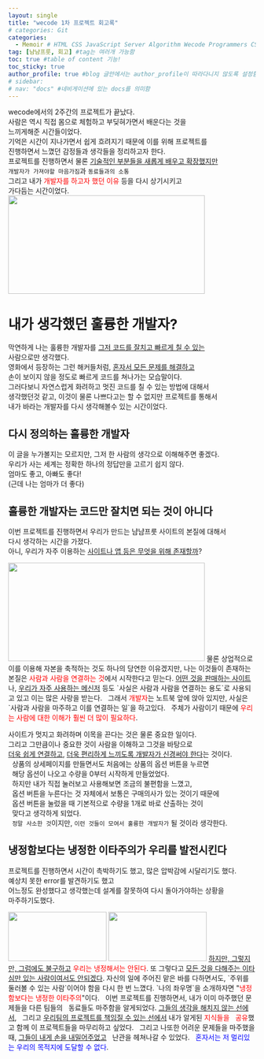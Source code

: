 ```yaml
---
layout: single
title: "wecode 1차 프로젝트 회고록"
# categories: Git
categories:
  - Memoir # HTML CSS JavaScript Server Algorithm Wecode Programmers CS vsCode
tag: [냠냠프룻, 회고] #tag는 여러개 가능함
toc: true #table of content 기능!
toc_sticky: true
author_profile: true #blog 글안에서는 author_profile이 따라다니지 않도록 설정함
# sidebar:
# nav: "docs" #네비게이션에 있는 docs를 의미함
---
```


wecode에서의 2주간의 프로젝트가 끝났다.  
사람은 역시 직접 몸으로 체험하고 부딪혀가면서 배운다는 것을  
느끼게해준 시간들이었다.  
기억은 시간이 지나가면서 쉽게 흐려지기 때문에 이를 위해 프로젝트를  
진행하면서 느꼈던 감정들과 생각들을 정리하고자 한다.  
프로젝트를 진행하면서 물론 <u>기술적인 부분들을 새롭게 배우고 확장했지만</u>  
`개발자가 가져야할 마음가짐`과 `동료들과의 소통`  
그리고 내가 <span style="color:red">개발자를 하고자 했던 이유</span> 등을 다시 상기시키고  
가다듬는 시간이었다.  
<img src="https://user-images.githubusercontent.com/87808288/158086107-39a64f3b-4e9a-465a-8e5e-ee12149a00ef.png" width="400" height="200">

# 내가 생각했던 훌륭한 개발자?

막연하게 나는 훌륭한 개발자를 <u>그저 코드를 잘치고 빠르게 칠 수 있는</u>  
사람으로만 생각했다.  
영화에서 등장하는 그런 해커들처럼, <u>혼자서 모든 문제를 해결하고</u>  
손이 보이지 않을 정도로 빠르게 코드를 쳐나가는 모습말이다.  
그러다보니 자연스럽게 화려하고 멋진 코드를 칠 수 있는 방법에 대해서  
생각했던것 같고, 이것이 물론 나쁘다고는 할 수 없지만 프로젝트를 통해서  
내가 바라는 개발자를 다시 생각해볼수 있는 시간이었다.

## 다시 정의하는 훌륭한 개발자

이 글을 누가볼지는 모르지만, 그저 한 사람의 생각으로 이해해주면 좋겠다.  
우리가 사는 세계는 정확한 하나의 정답만을 고르기 쉽지 않다.  
엄마도 좋고, 아빠도 좋다!  
(근데 나는 엄마가 더 좋다)

## 훌륭한 개발자는 코드만 잘치면 되는 것이 아니다

이번 프로젝트를 진행하면서 우리가 만드는 냠냠프룻 사이트의 본질에 대해서  
다시 생각하는 시간을 가졌다.  
아니, 우리가 자주 이용하는 <u>사이트나 앱 등은 무엇을 위해 존재할까</u>?

<img src="https://user-images.githubusercontent.com/87808288/158086373-7feb5b43-3660-4d9d-811b-5cbddeeacd38.png" width="400" height="200">  
물론 상업적으로 이를 이용해 자본을 축적하는 것도 하나의 당연한  
이유겠지만, 나는 이것들이 존재하는 본질은 <span style="color:red">사람과 사람을 연결하는 것</span>에서  
시작한다고 믿는다.  
<u>어떤 것을 판매하는 사이트</u>나, <u>우리가 자주 사용하는 메신저</u> 등도  
`사실은 사람과 사람을 연결하는 용도`로 사용되고 있고 이는 많은 사랑을 받는다.  
&nbsp; 그래서 <span style="color:red">개발자</span>는 노트북 앞에 앉아 있지만, 사실은  
&nbsp; `사람과 사람을 마주하고 이를 연결하는 일`을 하고있다.  
&nbsp; 주체가 사람이기 때문에 <span style="color:red">우리는 사람에 대한 이해가 훨씬 더 많이 필요하다</span>.

사이트가 멋지고 화려하며 이목을 끈다는 것은 물론 중요한 일이다.  
그리고 그만큼이나 중요한 것이 사람을 이해하고 그것을 바탕으로  
<u>더욱 쉽게 연결하고</u>, <u>더욱 편리하게 느끼도록 개발자가 신경써야 한다</u>는 것이다.  
&nbsp; 상품의 상세페이지를 만들면서도 처음에는 상품의 옵션 버튼을 누르면  
&nbsp; 해당 옵션이 나오고 수량을 0부터 시작하게 만들었었다.  
&nbsp; 하지만 내가 직접 눌러보고 사용해보면 조금의 불편함을 느꼈고,  
&nbsp; 옵션 버튼을 누른다는 것 자체에서 보통은 구매의사가 있는 것이기 때문에  
&nbsp; 옵션 버튼을 눌렀을 때 기본적으로 수량을 1개로 바로 산출하는 것이  
&nbsp; 맞다고 생각하게 되었다.  
&nbsp; `정말 사소한 것`이지만, `이런 것들이 모여서 훌륭한 개발자가` 될 것이라 생각한다.

## 냉정함보다는 냉정한 이타주의가 우리를 발전시킨다

프로젝트를 진행하면서 시간이 촉박하기도 했고, 많은 압박감에 시달리기도 했다.  
예상치 못한 error를 발견하기도 했고  
어느정도 완성했다고 생각했는데 설계를 잘못하여 다시 돌아가야하는 상황을  
마주하기도했다.

<img src="https://user-images.githubusercontent.com/87808288/158086577-2ae75fa2-00bf-4b6d-bcb7-e98c7314c0ea.jpeg" width="200" height="100">
<img src="https://user-images.githubusercontent.com/87808288/158086637-64edb48a-0dc5-42b7-a961-6077eda2275f.jpeg" width="200" height="100">  
<u>하지만, 그렇지만, 그럼에도 불구하고</u> <span style="color:red">우리는 냉정해서는 안된다</span>.  
또 그렇다고 <u>모든 것을 다해주는 이타심만 있는 사람이여서도 안되겠다</u>.  
자신의 일에 주어진 맡은 바를 다하면서도, `주위를 둘러볼 수 있는 사람`이어야 함을  
다시 한 번 느꼈다.  
`나의 좌우명`을 소개하자면 "<span style="color:red">냉정함보다는 냉정한 이타주의</span>"이다.  
&nbsp; 이번 프로젝트를 진행하면서, 내가 이미 마주했던 문제들을 다른 팀들의  
&nbsp; 동료들도 마주함을 알게되었다. <u>그들의 생각을 해치지 않는 선에서</u>,  
&nbsp; 그리고 <u>우리팀의 프로젝트를 책임질 수 있는 선에서</u> 내가 알게된 <span style="color:red">지식들을</span>  
&nbsp; <span style="color:red">공유</span>했고 함께 이 프로젝트들을 마무리하고 싶었다.  
&nbsp; 그리고 나또한 어려운 문제들을 마주했을 때, <u>그들이 내게 손을 내밀어주었고</u>  
&nbsp; 난관을 헤쳐나갈 수 있었다.  
&nbsp; <span style="color:blue">혼자서는 저 멀리있는 우리의 목적지에 도달할 수 없다</span>.

<!-- ## 상세 페이지

<u>상세 페이지</u>에서는 `포장 옵션` 버튼을 누르면, 해당하는 <span style="color:red">옵션의 수량</span>을
조절하는 `버튼이 추가`되도록 구현하였습니다.
&nbsp; 버튼이 추가될 때에는 <u>'포장 옵션'을 여러 번 누르더라도</u> ->
&nbsp; <span style="color:blue">중복되어 list가 생기지 않도록</span>,
&nbsp; 두 번째로 담기게 될 옵션의 이름이 <u>처음 담긴 옵션의 이름과 같다면</u>
&nbsp; list가 생성되지 않도록 설정하였습니다.
그리고 `'삭제버튼'`을 누르면, <u>해당 list를 제외</u>하고 <span style="color:blue">setter를 실행</span>하여 array의
값을 업데이트하는 방식으로 <span style="color:red">삭제기능</span>을 구현했습니다.
&nbsp; 또한 이때 -> 선택된 <u>개수도 0으로 다시 설정</u>되도록 기능을 추가했습니다.
<u>cart 버튼</u>을 누르면 `'post method'`를 사용하여 -> 사용자가 설정한 정보를
<span style="color:blue">서버로 전달</span>하고 `useNavigate`를 통해 <u>장바구니 페이지로 이동</u>합니다.

# 2차 프로젝트에서는 -->

<!-- ### 2. Link 넣기

```

유형 1: (설명어를 입력) : [gunhee's coding blog](https://gunhee-jeong.github.io/)
유형 2: (URL 자동연결) : <https://gunhee-jeong.github.io/>
유형 3: (동일 파일 내 '문단으로 이동') : [1. Header로 이동](###-1-header)

```

유형 1: (설명어를 입력) : [gunhee's coding blog](https://gunhee-jeong.github.io/)
유형 2: (URL 자동연결) : <https://gunhee-jeong.github.io/>
유형 3: (동일 파일 내 '문단으로 이동') : [1. Header로 이동](#1-header)
유형 3의 방법

1. 특수문자를 제거
2. 스페이스는 -로 바꾸고
3. 대문자는 소문자로!
   그래서 ### 1. Header -> #1-header

## Link: [google][https://www.google.com/]

### 3. 수평선

```

---

```

---

### 4. 라인 바꾸기

```

스페이스바를 2번 눌러주면 다음칸으로
이동할 수 있어요!

```

---

스페이스바를 2번 눌러주면
다음칸으로 이동할 수 있어요!

### 5. list 만들기

```

1. 1번
2. 2번
3. 3번

- 순서없는 list
  - 순서없는 list
    - 순서없는 list

```

1. 1번
2. 2번
3. 3번

- 순서없는 list
  - 순서없는 list
    - 순서없는 list

---

### 6. font 관련

```

**진하게** -> 볼드
_기울여서_ -> 이탤릭체
~~취소선~~ -> 취소선

<ul>밑줄넣기</ul> -> 밑줄
<span style="color:red">빨간 글씨</span> -> 글자색
이것이 `인라인` 입니다 -> 인라인 코드
```

**진하게** -> 볼드
_기울여서_ -> 이탤릭체
~~취소선~~ -> 취소선
<u>밑줄넣기</u> -> 밑줄
<span style="color:red">빨간 글씨</span>
이것이 `인라인` 입니다 -> 인라인 코드

---

### 7. 인용구문

```
> coding
>
> > JavaScript
> >
> > > 내가 프짱!
```

> coding
>
> > JavaScript
> >
> > > 내가 프짱!

---

### 8. 이미지 삽입

```
유형1: ('사이즈를 조절' -> HTML 태그 사용) : <img src="https://gunhee-jeong.github.io/assets/images/blogLogo.png" width="400" height="200">
유형2: (이미지 삽입 후 -> 링크 걸기)
[![이미지](https://gunhee-jeong.github.io/assets/images/blogLogo/blogLogo.png)](https://gunhee-jeong.github.io/)
```

유형1: ('사이즈를 조절' -> HTML 태그 사용) : <img src="https://gunhee-jeong.github.io/assets/images/blogLogo.png" width="400" height="200">
유형2: (이미지 삽입 후 -> 링크 걸기)
[![이미지](https://gunhee-jeong.github.io/assets/images/blogLogo.png)](https://gunhee-jeong.github.io/)

### 9. 표 만들기

```
||국어|영어|
| :--- | ---: | :--: |
|건희 | 100점 | 100점
|철수 | 100점 | 100점
```

|      |  국어 | 영어  |
| :--- | ----: | :---: |
| 건희 | 100점 | 100점 |
| 철수 | 100점 | 100점 |

> - header를 넣고 싶은 경우 ---을 사용하고 :을 이용하여 정렬에 사용함!

### 10. 토글 만들기

```
<details>
<summary>여기를 누르세요</summary>
<div markdown="1">
숨겨진 내용
</div>
</details>
```

<details>
<summary>여기를 누르세요</summary>
<div markdown="1">
숨겨진 내용
</div>
</details> -->
